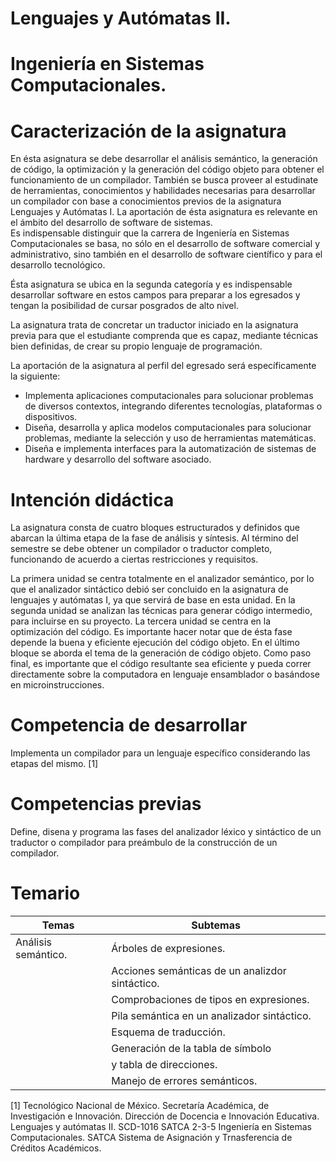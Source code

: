 # Lenguajes y Autómatas II. 
# Ingeniería en Sistemas Computacionales.

# Caracterización de la asignatura
En ésta asignatura se debe desarrollar el análisis semántico, la generación de código, la optimización y la generación del código objeto para obtener el funcionamiento de un compilador. También se busca proveer al estudinate de herramientas, conocimientos y habilidades necesarias para desarrollar un compilador con base a conocimientos previos de la asignatura Lenguajes y Autómatas I. La aportación de ésta asignatura es relevante en el ámbito del desarrollo de software de sistemas.  
Es indispensable distinguir que la carrera de Ingeniería en Sistemas Computacionales se basa, no sólo en el desarrollo de software comercial y administrativo, sino también en el desarrollo de software científico y para el desarrollo tecnológico. 

Ésta asignatura se ubica en la segunda categoría y es indispensable desarrollar software en estos campos para preparar a los egresados y tengan la posibilidad de cursar posgrados de alto nivel.

La asignatura trata de concretar un traductor iniciado en la asignatura previa para que el estudiante comprenda que es capaz, mediante técnicas bien definidas, de crear su propio lenguaje de programación.

La aportación de la asignatura al perfil del egresado será específicamente la siguiente: 

* Implementa aplicaciones computacionales para solucionar problemas de diversos contextos, integrando diferentes tecnologías, plataformas o dispositivos.
* Diseña, desarrolla y aplica modelos computacionales para solucionar problemas, mediante la selección y uso de herramientas matemáticas.
* Diseña e implementa interfaces para la automatización de sistemas de hardware y desarrollo del software asociado.

# Intención didáctica

La asignatura consta de cuatro bloques estructurados y definidos que abarcan la última etapa de la fase de análisis y síntesis. Al término del semestre se debe obtener un compilador o traductor completo, funcionando de acuerdo a ciertas restricciones y requisitos.

La primera unidad se centra totalmente en el analizador semántico, por lo que el analizador sintáctico debió ser concluido en la asignatura de lenguajes y autómatas I, ya que servirá de base en esta unidad. 
En la segunda unidad se analizan las técnicas para generar código intermedio, para incluirse en su proyecto.
La tercera unidad se centra en la optimización del código. Es importante hacer notar que de ésta fase depende la buena y eficiente ejecución del código objeto.
En el último bloque se aborda el tema de la generación de código objeto. Como paso final, es importante que el código resultante sea eficiente y pueda correr directamente sobre la computadora en
lenguaje ensamblador o basándose en microinstrucciones.

# Competencia de desarrollar 

Implementa un compilador para un lenguaje específico considerando las etapas del mismo. [1]

# Competencias previas

Define, disena y programa las fases del analizador léxico y sintáctico de un traductor o compilador para preámbulo de la construcción de un compilador.

# Temario

| Temas                 | Subtemas               |
| --------------------- | -----------------------|
| Análisis semántico.   | Árboles de expresiones.|
|                       | Acciones semánticas de un analizdor sintáctico. |
|                       | Comprobaciones de tipos en expresiones.         |
|                       | Pila semántica en un analizador sintáctico.     |
|                       | Esquema de traducción.                          | 
|                       | Generación de la tabla de símbolo               | 
|                       | y tabla de direcciones.                         |
|                       | Manejo de errores semánticos.                   |


















[1] Tecnológico Nacional de México. 
Secretaría Académica, de Investigación e Innovación.
Dirección de Docencia e Innovación Educativa. 
Lenguajes y autómatas II. SCD-1016 SATCA 2-3-5
Ingeniería en Sistemas Computacionales.
SATCA Sistema de Asignación y Trnasferencia de Créditos Académicos.
